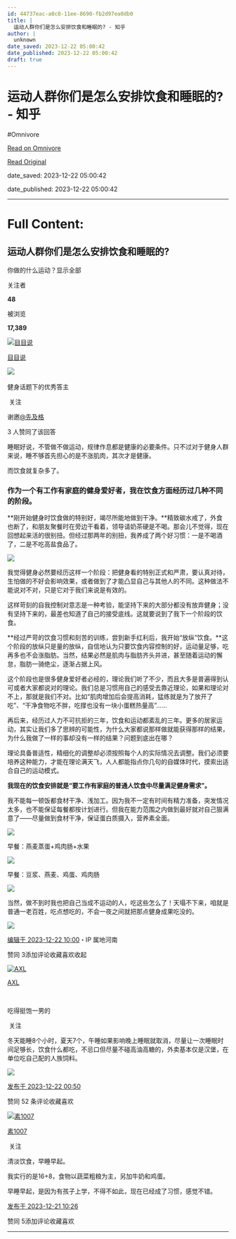 ```yaml
---
id: 44737eac-a0c8-11ee-8690-fb2d97ea0db0
title: |
  运动人群你们是怎么安排饮食和睡眠的? - 知乎
author: |
  unknown
date_saved: 2023-12-22 05:00:42
date_published: 2023-12-22 05:00:42
draft: true
---
```


# 运动人群你们是怎么安排饮食和睡眠的? - 知乎
#Omnivore

[Read on Omnivore](https://omnivore.app/me/-18c919105ad)

[Read Original](https://www.zhihu.com/question/635708829/answer/3334992431)

date_saved: 2023-12-22 05:00:42

date_published: 2023-12-22 05:00:42

--- 

# Full Content: 

## 运动人群你们是怎么安排饮食和睡眠的?

你做的什么运动？显示全部 ​

关注者

**48**

被浏览

**17,389**

[![目目说](https://proxy-prod.omnivore-image-cache.app/0x0,sf859IdXn4sM90ILHL7YuyUf9PgfPSsriLgmyyjgyTUE/https://pica.zhimg.com/v2-cfa06e5fc628b54961d75142a5f52e1e_l.jpg?source=2c26e567)](https://www.zhihu.com/people/guo-mu-mu-78)

[目目说](https://www.zhihu.com/people/guo-mu-mu-78)

[​](https://www.zhihu.com/question/48509984)​![](https://proxy-prod.omnivore-image-cache.app/0x0,sRpP1H2oa_TfsDLpATwsIt6ipVLRN7HlUZGTch2Ee4JQ/https://picx.zhimg.com/v2-4812630bc27d642f7cafcd6cdeca3d7a.jpg?source=88ceefae)

健身话题下的优秀答主

​ 关注

谢邀[@先及格](https://www.zhihu.com/people/48-82-95-91)

3 人赞同了该回答

睡眠好说，不管做不做运动，规律作息都是健康的必要条件。只不过对于健身人群来说，睡不够首先担心的是不涨肌肉，其次才是健康。

而饮食就复杂多了。

### 作为一个有工作有家庭的健身爱好者，我在饮食方面经历过几种不同的阶段。

**刚开始健身时饮食做的特别好，竭尽所能地做到干净。**精致碳水戒了，外食也断了，和朋友聚餐时在旁边干看着，领导请奶茶硬是不喝。那会儿不觉得，现在回想起来活的很别扭。但经过那两年的别扭，我养成了两个好习惯：一是不喝酒了，二是不吃高盐食品了。

![](https://proxy-prod.omnivore-image-cache.app/1080x1080,sGG7V-re8NK77SE0MXhahJZM8w5YATsGRkJkWNaf5D84/https://pica.zhimg.com/50/v2-d648cb0ce54f398a7a8240e1a70c3dfd_720w.jpg?source=2c26e567)

我觉得健身必然要经历这样一个阶段：把健身看的特别正式和严肃，要认真对待，生怕做的不好会影响效果，或者做到了才能凸显自己与其他人的不同。这种做法不能说对不对，只是它对于我们来说是有效的。

这样苛刻的自我控制对意志是一种考验，能坚持下来的大部分都没有放弃健身；没有坚持下来的，最差也知道了自己的接受底线。这就要说到了我下一个阶段的饮食。

**经过严苛的饮食习惯和刻苦的训练，尝到新手红利后，我开始“放纵”饮食。**这个阶段的放纵只是量的放纵，自信地认为只要饮食内容控制的好，运动量足够，吃再多也不会涨脂肪。当然，结果必然是肌肉与脂肪齐头并进，甚至随着运动的懈怠，脂肪一骑绝尘，逐渐占据上风。

这个阶段也是很多健身爱好者必经的，理论我们听了不少，而且大多是普遍得到认可或者大家都说对的理论。我们总是习惯用自己的感受去靠近理论，如果和理论对不上，那就是我们不对。比如“肌肉增加后会提高消耗，猛练就是为了放开了吃”、“干净食物吃不胖，吃撑也没有一块小蛋糕热量高”……

再后来，经历过人力不可抗拒的三年，饮食和运动都紊乱的三年。更多的居家运动，其实让我们多了思辨的可能性，为什么大家都说那样做就能获得那样的结果，为什么我做了一样的事却没有一样的结果？问题到底出在哪？

理论具备普适性，精细化的调整却必须按照每个人的实际情况去调整。我们必须要培养这种能力，才能在理论满天飞，人人都能指点你几句的自媒体时代，摸索出适合自己的运动模式。

**我现在的饮食安排就是“要工作有家庭的普通人饮食中尽量满足健身需求”。**

我不能每一顿饭都食材干净、浅加工。因为我不一定有时间有精力准备，突发情况太多，也不能保证每餐都按计划进行。但我在能力范围之内做到最好就对自己狠满意了——尽量做到食材干净，保证蛋白质摄入，营养素全面。

![](https://proxy-prod.omnivore-image-cache.app/1023x1820,sKyiFikgyeofp14UMMpK6IDeJpWsSfze5Xc2z-tyAWvw/https://pic1.zhimg.com/50/v2-08445dec233626a515b30941d669f94b_720w.jpg?source=2c26e567)

早餐：燕麦蒸蛋+鸡肉肠+水果

![](https://proxy-prod.omnivore-image-cache.app/1170x2532,sDWHFYwdyL_Svei2AgJ0GIv05KOVu7V5FkExAn_fjEXE/https://pic1.zhimg.com/50/v2-f2349de6bb434de2f5d18f02b57d3885_720w.jpg?source=2c26e567)

早餐：豆浆、燕麦、鸡蛋、鸡肉肠

![](https://proxy-prod.omnivore-image-cache.app/1280x2276,srSmPh8xB6OFLVKK0A05NLroyrAsn1QfBBTsLJA2l9Mg/https://pica.zhimg.com/50/v2-c411a09d5564a054eca382fc8e055cc0_720w.jpg?source=2c26e567)

当然，做不到时我也把自己当成不运动的人，吃这些怎么了！天塌不下来，咱就是普通一老百姓，吃点想吃的，不会一夜之间就把那点健身成果吃没的。

![](https://proxy-prod.omnivore-image-cache.app/1280x2276,sOFJyixibR1iGcP5GKABRyZy8lomG2Z3kdhUTEtcJkJY/https://picx.zhimg.com/50/v2-82eb26f49cd4376de47364b9bc6c46cf_720w.jpg?source=2c26e567)

[编辑于 2023-12-22 10:00](https://www.zhihu.com/question/635708829/answer/3334992431)・IP 属地河南

​赞同 3​​添加评论​收藏​喜欢收起​

[![AXL](https://proxy-prod.omnivore-image-cache.app/0x0,skKiyyx9plwCapvy-1m2aw5vM4GgfXfo4XxaCenoEoTI/https://pic1.zhimg.com/v2-09ac177a42a38ef65f4f36652cc2beb5_l.jpg?source=1def8aca)](https://www.zhihu.com/people/axl-42-78)

[AXL](https://www.zhihu.com/people/axl-42-78)

​

吃得挺饱一男的

​ 关注

冬天能睡8个小时，夏天7个，午睡如果影响晚上睡眠就取消，尽量让一次睡眠时间足够长，饮食什么都吃，不忌口但尽量不碰高油高糖的，外卖基本仅是汉堡，在单位吃自己配的人族饲料。

![](https://proxy-prod.omnivore-image-cache.app/4080x3060,sVwn7UlCqECYXQUIevaGi0izVC8hTTgSls5Zcxc8DsJE/https://pic1.zhimg.com/50/v2-27d1cae88897fc478926e00f978a909a_720w.jpg?source=1def8aca)

[发布于 2023-12-22 00:50](https://www.zhihu.com/question/635708829/answer/3334343833)

​赞同 5​​2 条评论​收藏​喜欢

[![素1007](https://proxy-prod.omnivore-image-cache.app/0x0,sYPOst_vEAudSx_wTU8sqAW1P6hYvsnvtGO6ogPfY6n0/https://picx.zhimg.com/v2-abed1a8c04700ba7d72b45195223e0ff_l.jpg?source=1def8aca)](https://www.zhihu.com/people/1007-2-2)

[素1007](https://www.zhihu.com/people/1007-2-2)

​ 关注

清淡饮食，早睡早起。

我实行的是16+8，食物以蔬菜粗粮为主，另加牛奶和鸡蛋。

早睡早起，是因为有孩子上学，不得不如此，现在已经成了习惯，感觉不错。

[发布于 2023-12-21 10:26](https://www.zhihu.com/question/635708829/answer/3333866146)

​赞同 5​​添加评论​收藏​喜欢

---

